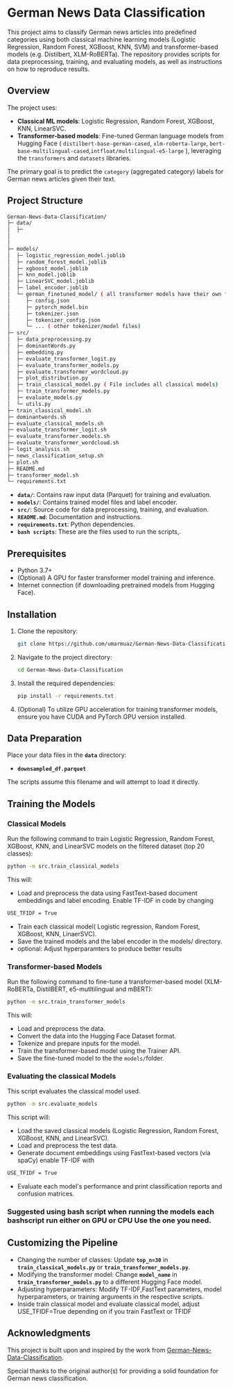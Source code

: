 # German News Data Classification


This project aims to classify German news articles into predefined categories using both classical machine learning models (Logistic Regression, Random Forest, XGBoost, KNN, SVM) and transformer-based models (e.g. Distilbert, XLM-RoBERTa). The repository provides scripts for data preprocessing, training, and evaluating models, as well as instructions on how to reproduce results.

## Overview

The project uses:
- **Classical ML models**: Logistic Regression, Random Forest, XGBoost, KNN, LinearSVC.
- **Transformer-based models**: Fine-tuned German language models from Hugging Face ( `distilbert-base-german-cased`, `xlm-roberta-large`, `bert-base-multilingual-cased`,`intfloat/multilingual-e5-large` ), leveraging the `transformers` and `datasets` libraries.

The primary goal is to predict the `category` (aggregated category) labels for German news articles given their text.

## Project Structure
```bash
German-News-Data-Classification/
├─ data/
│  ├─ 
│  
│  
├─ models/
│  ├─ logistic_regression_model.joblib
│  ├─ random_forest_model.joblib
│  ├─ xgboost_model.joblib
│  ├─ knn_model.joblib
│  ├─ LinearSVC_model.joblib
│  ├─ label_encoder.joblib
│  └─ german_finetuned_model/ ( all transformer models have their own finetuned)
│     ├─ config.json
│     ├─ pytorch_model.bin
│     ├─ tokenizer.json
│     ├─ tokenizer_config.json
│     └─ ... ( other tokenizer/model files)
├─ src/
│  ├─ data_preprocessing.py
│  ├─ dominantWords.py
│  ├─ embedding.py
│  ├─ evaluate_transformer_logit.py
│  ├─ evaluate_transformer_models.py
│  ├─ evaluate.transformer_wordcloud.py
│  ├─ plot_distribution.py
│  ├─ train_classical_model.py ( File includes all classical models)
│  ├─ train_transformer_models.py
│  ├─ evaluate_models.py
│  └─ utils.py
├─ train_classical_model.sh
├─ dominantwords.sh
├─ evaluate_classical_models.sh
├─ evaluate_transformer_logit.sh
├─ evaluate_transformer.models.sh
├─ evaluate_transformer_wordcloud.sh
├─ logit_analysis.sh
├─ news_classification_setup.sh
├─ plot.sh
├─ README.md
├─ transformer_model.sh
└─ requirements.txt
```
- **`data/`**: Contains raw input data (Parquet) for training and evaluation.
- **`models/`**: Contains trained model files and label encoder.
- **`src/`**: Source code for data preprocessing, training, and evaluation.
- **`README.md`**: Documentation and instructions.
- **`requirements.txt`**: Python dependencies.
- **`bash scripts`**: These are the files used to run the scripts,.

## Prerequisites

- Python 3.7+
- (Optional) A GPU for faster transformer model training and inference.
- Internet connection (if downloading pretrained models from Hugging Face).

## Installation

1. Clone the repository:
   ```bash
   git clone https://github.com/umarmuaz/German-News-Data-Classification.git
   ```
2. Navigate to the project directory:
   ```bash
   cd German-News-Data-Classification
   ```
3. Install the required dependencies:
   ```bash
   pip install -r requirements.txt
   ```
4. (Optional) To utilize GPU acceleration for training transformer models, ensure you have CUDA and PyTorch GPU version installed.
   
## Data Preparation
Place your data files in the **`data`** directory:

- **`downsampled_df.parquet`**


The scripts assume this filename and will attempt to load it directly.

## Training the Models
### Classical Models
Run the following command to train Logistic Regression, Random Forest, XGBoost, KNN, and LinearSVC models on the filtered dataset (top 20 classes):

```bash
python -m src.train_classical_models
```
This will:

- Load and preprocess the data using FastText-based document embeddings and label encoding. Enable TF-IDF in code by changing
```bash
USE_TFIDF = True
```
- Train each classical model( Logistic regression, Random Forest, XGBoost, KNN, LinaerSVC).
- Save the trained models and the label encoder in the models/ directory.
- optional: Adjust hyperparamters to produce better results

### Transformer-based Models
Run the following command to fine-tune a transformer-based model (XLM-RoBERTa, DistilBERT, e5-mutltilingual and mBERT):

```bash
python -m src.train_transformer_models
```
This will:

- Load and preprocess the data.
- Convert the data into the Hugging Face Dataset format.
- Tokenize and prepare inputs for the model.
- Train the transformer-based model using the Trainer API.
- Save the fine-tuned model to the the `models/`folder.
### Evaluating the classical Models
This script evaluates the classical model used.


```bash
python -m src.evaluate_models
```
This script will:

- Load the saved classical models (Logistic Regression, Random Forest, XGBoost, KNN, and LinearSVC).
- Load and preprocess the test data.
- Generate document embeddings using FastText-based vectors (via spaCy) enable TF-IDF with
```bash
USE_TFIDF = True
```
- Evaluate each model's performance and print classification reports and confusion matrices.

### Suggested using bash script when running the models each bashscript run either on GPU or CPU Use the one you need.

## Customizing the Pipeline
- Changing the number of classes: Update **`top_n=30`** in **`train_classical_models.py`** or **`train_transformer_models.py`**.
- Modifying the transformer model: Change **`model_name`** in **`train_transformer_models.py`** to a different Hugging Face model.
- Adjusting hyperparameters: Modify TF-IDF,FastText parameters, model hyperparameters, or training arguments in the respective scripts.
- Inside train classical model and evaluate classical model, adjust USE_TFIDF=True depending on if you train FastText or TFIDF

## Acknowledgments

This project is built upon and inspired by the work from [German-News-Data-Classification](https://github.com/umarmuaz/German-News-Data-Classification). 

Special thanks to the original author(s) for providing a solid foundation for German news classification.

